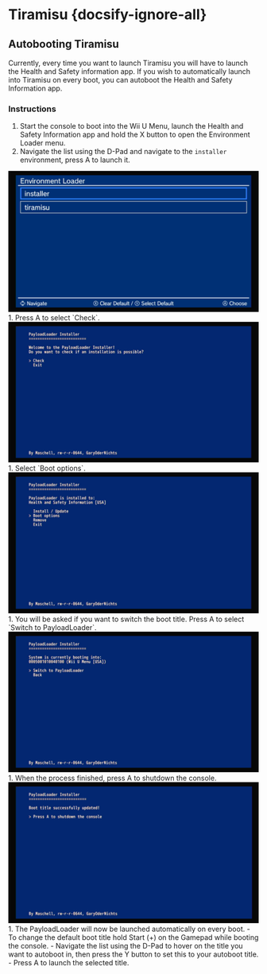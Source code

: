 # Tiramisu {docsify-ignore-all}

## Autobooting Tiramisu

Currently, every time you want to launch Tiramisu you will have to launch the Health and Safety information app. If you wish to automatically launch into Tiramisu on every boot, you can autoboot the Health and Safety Information app.

### Instructions

1. Start the console to boot into the Wii U Menu, launch the Health and Safety Information app and hold the X button to open the Environment Loader menu.
1. Navigate the list using the D-Pad and navigate to the `installer` environment, press A to launch it.
<img src="/docs/assets/img/Tiramisu Guide Images/installer_environmentloader.png" alt="">
1. Press A to select `Check`.
<img src="/docs/assets/img/Tiramisu Guide Images/check.png" alt="">
1. Select `Boot options`.
<img src="/docs/assets/img/Tiramisu Guide Images/bootoptions.png" alt="">
1. You will be asked if you want to switch the boot title. Press A to select `Switch to PayloadLoader`.
<img src="/docs/assets/img/Tiramisu Guide Images/switchtopayloadloader.png" alt="">
1. When the process finished, press A to shutdown the console.
<img src="/docs/assets/img/Tiramisu Guide Images/autoboot_shutdown.png" alt="">
1. The PayloadLoader will now be launched automatically on every boot.
    - To change the default boot title hold Start (+) on the Gamepad while booting the console.
    - Navigate the list using the D-Pad to hover on the title you want to autoboot in, then press the Y button to set this to your autoboot title.
    - Press A to launch the selected title.

